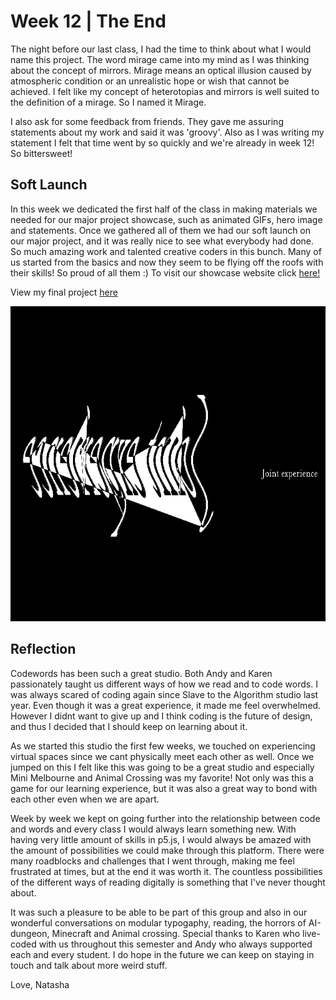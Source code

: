 # Week 12 | The End
The night before our last class, I had the time to think about what I would name this project. The word mirage came into my mind as I was thinking about the concept of mirrors. Mirage means an optical illusion caused by atmospheric condition or an unrealistic hope or wish that cannot be achieved. I felt like my concept of heterotopias and mirrors is well suited to the definition of a mirage. So I named it Mirage.

I also ask for some feedback from friends. They gave me assuring statements about my work and said it was 'groovy'. Also as I was writing my statement I felt that time went by so quickly and we're already in week 12! So bittersweet!

## Soft Launch
In this week we dedicated the first half of the class in making materials we needed for our major project showcase, such as animated GIFs, hero image and statements. Once we gathered all of them we had our soft launch on our major project, and it was really nice to see what everybody had done. So much amazing work and talented creative coders in this bunch. Many of us started from the basics and now they seem to be flying off the roofs with their skills! So proud of all them :) To visit our showcase website click [here!](https://simandy.github.io/codewords/) 

View my final project [here](https://natnathania.github.io/Codewords-2020/Week_12/Mirage/)

<img src = "Mirage_640.gif">


## Reflection
Codewords has been such a great studio. Both Andy and Karen passionately taught us different ways of how we read and to code words. I was always scared of coding again since Slave to the Algorithm studio last year. Even though it was a great experience, it made me feel overwhelmed. However I didnt want to give up and I think coding is the future of design, and thus I decided that I should keep on learning about it. 

As we started this studio the first few weeks, we touched on experiencing virtual spaces since we cant physically meet each other as well. Once we jumped on this I felt like this was going to be a great studio and especially Mini Melbourne and Animal Crossing was my favorite! Not only was this a game for our learning experience, but it was also a great way to bond with each other even when we are apart.

Week by week we kept on going further into the relationship between code and words and every class I would always learn something new. With having very little amount of skills in p5.js, I would always be amazed with the amount of possibilities we could make through this platform. There were many roadblocks and challenges that I went through, making me feel frustrated at times, but at the end it was worth it. The countless possibilities of the different ways of reading digitally is something that I've never thought about.

It was such a pleasure to be able to be part of this group and also in our wonderful conversations on modular typogaphy, reading, the horrors of AI-dungeon, Minecraft and Animal crossing. Special thanks to Karen who live-coded with us throughout this semester and Andy who always supported each and every student. I do hope in the future we can keep on staying in touch and talk about more weird stuff.

Love,
Natasha

